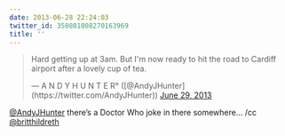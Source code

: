 ```yaml
---
date: 2013-06-28 22:24:03
twitter_id: 350801808270163969
title: ''
---
```


<blockquote class="twitter-tweet"><p lang="en" dir="ltr">Hard getting up at 3am. But I&#39;m now ready to hit the road to Cardiff airport after a lovely cup of tea.</p>&mdash; A N D Y H U N T E R° ([@AndyJHunter](https://twitter.com/AndyJHunter)) <a href="https://twitter.com/AndyJHunter/status/350801240185257984?ref_src=twsrc%5Etfw">June 29, 2013</a></blockquote>
<script async src="https://platform.twitter.com/widgets.js" charset="utf-8"></script>

[@AndyJHunter](https://twitter.com/AndyJHunter) there’s a Doctor Who joke in there somewhere… /cc [@britthildreth](https://twitter.com/britthildreth)
